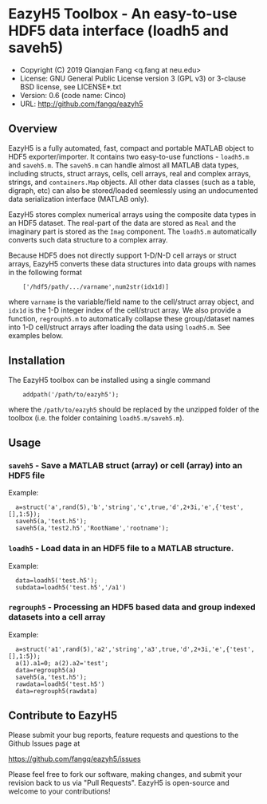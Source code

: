 # EazyH5 Toolbox - An easy-to-use HDF5 data interface (loadh5 and saveh5)

* Copyright (C) 2019  Qianqian Fang <q.fang at neu.edu>
* License: GNU General Public License version 3 (GPL v3) or 3-clause BSD license, see LICENSE*.txt
* Version: 0.6 (code name: Cinco)
* URL: http://github.com/fangq/eazyh5

## Overview

EazyH5 is a fully automated, fast, compact and portable MATLAB object to HDF5
exporter/importer. It contains two easy-to-use functions - `loadh5.m` and
`saveh5.m`. The `saveh5.m` can handle almost all MATLAB data types, including 
structs, struct arrays, cells, cell arrays, real and complex arrays, strings, 
and `containers.Map` objects. All other data classes (such as a table, digraph, 
etc) can also be stored/loaded seemlessly using an undocumented data serialization 
interface (MATLAB only).

EazyH5 stores complex numerical arrays using the composite data types in an
HDF5 dataset. The real-part of the data are stored as `Real` and the imaginary
part is stored as the `Imag` component. The `loadh5.m` automatically converts
such data structure to a complex array.

Because HDF5 does not directly support 1-D/N-D cell arrays or struct arrays,
EazyH5 converts these data structures into data groups with names in the 
following format
```
    ['/hdf5/path/.../varname',num2str(idx1d)]
```
where `varname` is the variable/field name to the cell/struct array object, 
and `idx1d` is the 1-D integer index of the cell/struct array. We also provide
a function, `regrouph5.m` to automatically collapse these group/dataset names
into 1-D cell/struct arrays after loading the data using `loadh5.m`. See examples
below.

## Installation

The EazyH5 toolbox can be installed using a single command
```
    addpath('/path/to/eazyh5');
```
where the `/path/to/eazyh5` should be replaced by the unzipped folder
of the toolbox (i.e. the folder containing `loadh5.m/saveh5.m`).

## Usage

### `saveh5` - Save a MATLAB struct (array) or cell (array) into an HDF5 file
Example:
```
  a=struct('a',rand(5),'b','string','c',true,'d',2+3i,'e',{'test',[],1:5});
  saveh5(a,'test.h5');
  saveh5(a,'test2.h5','RootName','rootname');
```
### `loadh5` - Load data in an HDF5 file to a MATLAB structure.
Example:
```
  data=loadh5('test.h5');
  subdata=loadh5('test.h5','/a1')
```
### `regrouph5` - Processing an HDF5 based data and group indexed datasets into a cell array
Example:
```
  a=struct('a1',rand(5),'a2','string','a3',true,'d',2+3i,'e',{'test',[],1:5});
  a(1).a1=0; a(2).a2='test';
  data=regrouph5(a)
  saveh5(a,'test.h5');
  rawdata=loadh5('test.h5')
  data=regrouph5(rawdata)
```

## Contribute to EazyH5

Please submit your bug reports, feature requests and questions to the Github Issues page at

https://github.com/fangq/eazyh5/issues

Please feel free to fork our software, making changes, and submit your revision back
to us via "Pull Requests". EazyH5 is open-source and welcome to your contributions!


